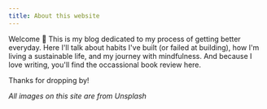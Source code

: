 ```yaml
---
title: About this website
---
```


Welcome 👋 This is my blog dedicated to my process of getting better everyday. Here I'll talk about habits I've built (or failed at building), how I'm living a sustainable life, and my journey with mindfulness. And because I love writing, you'll find the occassional book review here. 

Thanks for dropping by! 

*All images on this site are from Unsplash*